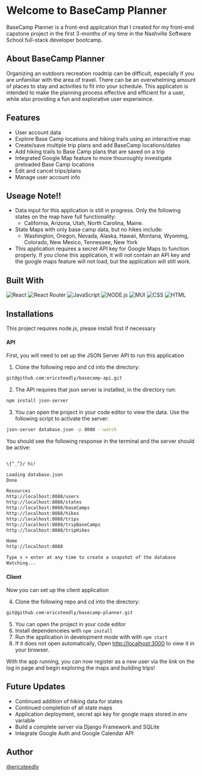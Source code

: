# Welcome to BaseCamp Planner
BaseCamp Planner is a front-end application that I created for my front-end capstone project in the first 3-months of my time in the Nashville Software School full-stack developer bootcamp.

## About BaseCamp Planner
Organizing an outdoors recreation roadtrip can be difficult, especially if you are unfamiliar with the area of travel. There can be an overwhelming amount of places to stay and activities to fit into your schedule. This applicaton is intended to make the planning process effective and efficient for a user, while also providing a fun and explorative user experieince.

## Features
* User account data
* Explore Base Camp locations and hiking trails using an interactive map
* Create/save multiple trip plans and add BaseCamp locations/dates
* Add hiking trails to Base Camp plans that are saved on a trip
* Integrated Google Map feature to more thouroughly investigate preloaded Base Camp locations
* Edit and cancel trips/plans
* Manage user account info
  
## Useage Note!!
* Data input for this application is still in progress. Only the following states on the map have full functionality:
  - California, Arizona, Utah, North Carolina, Maine.
* State Maps with only base camp data, but no hikes include:
  - Washington, Oregon, Nevada, Alaska, Hawaii, Montana, Wyoming, Colorado, New Mexico, Tennessee, New York
* This application requires a secret API key for Google Maps to function properly. If you clone this application, it will not contain an API key and the google maps feature will not load, but the application will still work.

## Built With
![React](https://img.shields.io/badge/React-20232A?style=for-the-badge&logo=react&logoColor=61DAFB)
![React Router](https://img.shields.io/badge/React_Router-CA4245?style=for-the-badge&logo=react-router&logoColor=white)
![JavaScript](https://img.shields.io/badge/JavaScript-F7DF1E?style=for-the-badge&logo=javascript&logoColor=black)
![NODE.js](	https://img.shields.io/badge/Node.js-43853D?style=for-the-badge&logo=node.js&logoColor=white)
![MUI](https://img.shields.io/badge/Material--UI-0081CB?style=for-the-badge&logo=material-ui&logoColor=white)
![CSS](	https://img.shields.io/badge/CSS-239120?&style=for-the-badge&logo=css3&logoColor=white)
![HTML](https://img.shields.io/badge/HTML5-E34F26?style=for-the-badge&logo=html5&logoColor=white)

## Installations
This project requires node.js, please install first if necessary 

#### API
  First, you will need to set up the JSON Server API to run this application
  1. Clone the following repo and cd into the directory:
  ```bash
  git@github.com:ericsteedly/basecamp-api.git
  ```
  2. The API requires that json server is installed, in the directory run:
  ```bash
  npm install json-server
  ```
  3. You can open the project in your code editor to view the data. Use the following script to activate the server:
  ```bash
  json-server database.json -p 8088 --watch
  ```
  You should see the following response in the terminal and the server should be active:
  ```bash
  
  \{^_^}/ hi!

  Loading database.json
  Done

  Resources
  http://localhost:8088/users
  http://localhost:8088/states
  http://localhost:8088/baseCamps
  http://localhost:8088/hikes
  http://localhost:8088/trips
  http://localhost:8088/tripBaseCamps
  http://localhost:8088/tripHikes

  Home
  http://localhost:8088

  Type s + enter at any time to create a snapshot of the database
  Watching...
  ```

#### Client
  Now you can set up the client application
  
  4. Clone the following repo and cd into the directory:
  ```bash
  git@github.com:ericsteedly/basecamp-planner.git
  ```
  5. You can open the project in your code editor
  6. Install dependenceies with `npm install`
  7. Run the application in development mode with with `npm start`
  8. If it does not open automatically, Open [http://localhost:3000](http://localhost:3000) to view it in your browser.

  With the app running, you can now register as a new user via the link on the log in page and begin exploring the maps and building trips!

## Future Updates
* Continued addition of hiking data for states
* Continued completion of all state maps
* Application deployment, secret api key for google maps stored in env variable
* Build a complete server via Django Framework and SQLite
* Integrate Google Auth and Google Calendar API


## Author
[@ericsteedly](https://github.com/ericsteedly)
